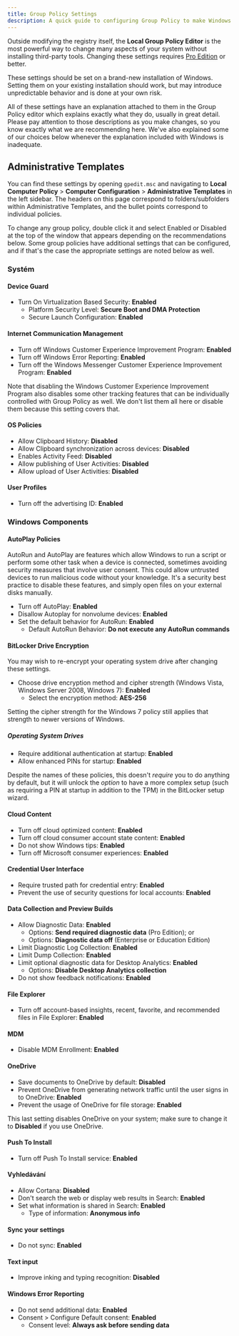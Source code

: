 ```yaml
---
title: Group Policy Settings
description: A quick guide to configuring Group Policy to make Windows a bit more privacy respecting.
---
```


Outside modifying the registry itself, the **Local Group Policy Editor** is the most powerful way to change many aspects of your system without installing third-party tools. Changing these settings requires [Pro Edition](index.md#windows-editions) or better.

These settings should be set on a brand-new installation of Windows. Setting them on your existing installation should work, but may introduce unpredictable behavior and is done at your own risk.

All of these settings have an explanation attached to them in the Group Policy editor which explains exactly what they do, usually in great detail. Please pay attention to those descriptions as you make changes, so you know exactly what we are recommending here. We've also explained some of our choices below whenever the explanation included with Windows is inadequate.

## Administrative Templates

You can find these settings by opening `gpedit.msc` and navigating to **Local Computer Policy** > **Computer Configuration** > **Administrative Templates** in the left sidebar. The headers on this page correspond to folders/subfolders within Administrative Templates, and the bullet points correspond to individual policies.

To change any group policy, double click it and select Enabled or Disabled at the top of the window that appears depending on the recommendations below. Some group policies have additional settings that can be configured, and if that's the case the appropriate settings are noted below as well.

### Systém

#### Device Guard

 - Turn On Virtualization Based Security: **Enabled**
     - Platform Security Level: **Secure Boot and DMA Protection**
     - Secure Launch Configuration: **Enabled**

#### Internet Communication Management

 - Turn off Windows Customer Experience Improvement Program: **Enabled**
 - Turn off Windows Error Reporting: **Enabled**
 - Turn off the Windows Messenger Customer Experience Improvement Program: **Enabled**

Note that disabling the Windows Customer Experience Improvement Program also disables some other tracking features that can be individually controlled with Group Policy as well. We don't list them all here or disable them because this setting covers that.

#### OS Policies

 - Allow Clipboard History: **Disabled**
 - Allow Clipboard synchronization across devices: **Disabled**
 - Enables Activity Feed: **Disabled**
 - Allow publishing of User Activities: **Disabled**
 - Allow upload of User Activities: **Disabled**

#### User Profiles

 - Turn off the advertising ID: **Enabled**

### Windows Components

#### AutoPlay Policies

AutoRun and AutoPlay are features which allow Windows to run a script or perform some other task when a device is connected, sometimes avoiding security measures that involve user consent. This could allow untrusted devices to run malicious code without your knowledge. It's a security best practice to disable these features, and simply open files on your external disks manually.

 - Turn off AutoPlay: **Enabled**
 - Disallow Autoplay for nonvolume devices: **Enabled**
 - Set the default behavior for AutoRun: **Enabled**
     - Default AutoRun Behavior: **Do not execute any AutoRun commands**

#### BitLocker Drive Encryption

You may wish to re-encrypt your operating system drive after changing these settings.

 - Choose drive encryption method and cipher strength (Windows Vista, Windows Server 2008, Windows 7): **Enabled**
     - Select the encryption method: **AES-256**

Setting the cipher strength for the Windows 7 policy still applies that strength to newer versions of Windows.

##### Operating System Drives

 - Require additional authentication at startup: **Enabled**
 - Allow enhanced PINs for startup: **Enabled**

Despite the names of these policies, this doesn't _require_ you to do anything by default, but it will unlock the _option_ to have a more complex setup (such as requiring a PIN at startup in addition to the TPM) in the BitLocker setup wizard.

#### Cloud Content

 - Turn off cloud optimized content: **Enabled**
 - Turn off cloud consumer account state content: **Enabled**
 - Do not show Windows tips: **Enabled**
 - Turn off Microsoft consumer experiences: **Enabled**

#### Credential User Interface

 - Require trusted path for credential entry: **Enabled**
 - Prevent the use of security questions for local accounts: **Enabled**

#### Data Collection and Preview Builds

 - Allow Diagnostic Data: **Enabled**
     - Options: **Send required diagnostic data** (Pro Edition); or
     - Options: **Diagnostic data off** (Enterprise or Education Edition)
 - Limit Diagnostic Log Collection: **Enabled**
 - Limit Dump Collection: **Enabled**
 - Limit optional diagnostic data for Desktop Analytics: **Enabled**
     - Options: **Disable Desktop Analytics collection**
 - Do not show feedback notifications: **Enabled**

#### File Explorer

 - Turn off account-based insights, recent, favorite, and recommended files in File Explorer: **Enabled**

#### MDM

 - Disable MDM Enrollment: **Enabled**

#### OneDrive

 - Save documents to OneDrive by default: **Disabled**
 - Prevent OneDrive from generating network traffic until the user signs in to OneDrive: **Enabled**
 - Prevent the usage of OneDrive for file storage: **Enabled**

This last setting disables OneDrive on your system; make sure to change it to **Disabled** if you use OneDrive.

#### Push To Install

 - Turn off Push To Install service: **Enabled**

#### Vyhledávání

 - Allow Cortana: **Disabled**
 - Don't search the web or display web results in Search: **Enabled**
 - Set what information is shared in Search: **Enabled**
     - Type of information: **Anonymous info**

#### Sync your settings

 - Do not sync: **Enabled**

#### Text input

 - Improve inking and typing recognition: **Disabled**

#### Windows Error Reporting

 - Do not send additional data: **Enabled**
 - Consent > Configure Default consent: **Enabled**
     - Consent level: **Always ask before sending data**
